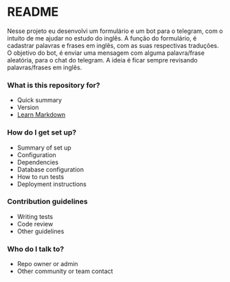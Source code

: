 # README #

Nesse projeto eu desenvolvi um formulário e um bot para o telegram, com o intuito de me ajudar no estudo do inglês.
A função do formulário, é cadastrar palavras e frases em inglês, com as suas respectivas traduções. 
O objetivo do bot, é enviar uma mensagem com alguma palavra/frase aleatória, para o chat do telegram.
A ideia é ficar sempre revisando palavras/frases em inglês.

### What is this repository for? ###

* Quick summary
* Version
* [Learn Markdown](https://bitbucket.org/tutorials/markdowndemo)

### How do I get set up? ###

* Summary of set up
* Configuration
* Dependencies
* Database configuration
* How to run tests
* Deployment instructions

### Contribution guidelines ###

* Writing tests
* Code review
* Other guidelines

### Who do I talk to? ###

* Repo owner or admin
* Other community or team contact